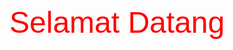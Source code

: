<html>
  <had><title>selamat</title></had>
  <body>
<font face=Arial size=25 color=red>Selamat Datang</font>
      </body>
</html>
